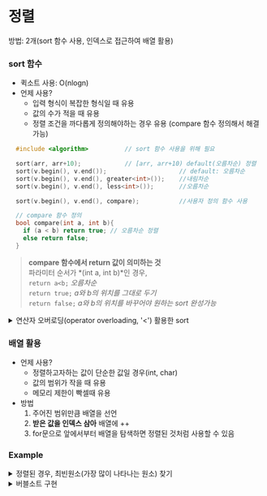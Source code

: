 # 정렬
방법: 2개(sort 함수 사용, 인덱스로 접근하여 배열 활용)

### sort 함수
  - 퀵소트 사용: O(nlogn)
  - 언제 사용?
    - 입력 형식이 복잡한 형식일 때 유용
    - 값의 수가 적을 때 유용
    - 정렬 조건을 까다롭게 정의해야하는 경우 유용 (compare 함수 정의해서 해결가능)

  ```c
    #include <algorithm>          // sort 함수 사용을 위해 필요

    sort(arr, arr+10);            // [arr, arr+10) default(오름차순) 정렬
    sort(v.begin(), v.end());                    // default: 오름차순
    sort(v.begin(), v.end(), greater<int>());    //내림차순
    sort(v.begin(), v.end(), less<int>());       //오름차순

    sort(v.begin(), v.end(), compare);           //사용자 정의 함수 사용
  ```
  ```c
    // compare 함수 정의
    bool compare(int a, int b){
      if (a < b) return true; // 오름차순 정렬
      else return false;
    }
  ```
  > **compare 함수에서 return 값이 의미하는 것**  
  파라미터 순서가 *(int a, int b)*인 경우,   
  `return a<b;`   *오름차순*  
  `return true;`  *a와 b의 위치를 그대로 두기*  
  `return false;` *a와 b의 위치를 바꾸어야 원하는 sort 완성가능*  

  <details>
  <summary>연산자 오버로딩(operator overloading, '<') 활용한 sort</summary>
  <div markdown="1">

    ```c
      class Student{
        public:
          string name;
          int age;
          Student(string name, int age):name(name),age(age){}

          // 연산자 오버로딩
          bool operator<(Student s) const{  
              if(this->name == s.name){
                  return this->age < s.age;
              }else{
                  return this->name < s.name;
              }
          }
      };

      // 출력형식 지정
      void Print(vector<Student> &v){
        for(int i=0; i<5; i++){
            cout << v[i].name << ", " << v[i].age << '\n';
        }
        cout << endl;
      }

      // 정렬 호출
      sort(v.begin(), v.end());   // [begin, end) 연산자 오버로딩 이용한 정렬

      Print(v);                   // 정렬 후 출력
    ```

  </div>
  </details>  

### 배열 활용
  - 언제 사용?
    - 정렬하고자하는 값이 단순한 값일 경우(int, char)
    - 값의 범위가 작을 때 유용
    - 메모리 제한이 빡셀때 유용
  - 방법
    1. 주어진 범위만큼 배열을 선언
    2. **받은 값을 인덱스 삼아** 배열에 ++
    3. for문으로 앞에서부터 배열을 탐색하면 정렬된 것처럼 사용할 수 있음

### Example
  <details>
  <summary>정렬된 경우, 최빈원소(가장 많이 나타나는 원소) 찾기</summary>
  <div markdown="1">

  ```c
    vector<int> v(n);
    for(auto& i : v)
      cin >> i;

    sort(v.begin(), v.end());

    int res = v[0];
    int res_cnt = 1, tmp = 1;
    for(int i = 1; i < n; i++){
      if(v[i] == v[i-1]) tmp++;     // 이전 원소와 같으면 tmp++
      else tmp = 1;                 // 이전 원소와 다르면 1로 초기화

      if (res_cnt < tmp) {          // 매번! 조건 확인 후에
        res_cnt = tmp;              // 원소 하나 확인 후, 바로 바로 max값 갱신
        res = v[i];
      }
    }
  ```
  </div>
  </details>  

  <details>
  <summary>버블소트 구현</summary>
  <div markdown="1">

  ```c
  //reference를 이용한 call-by-reference
  void Swap(int &num1, int &num2){
      int tmp;
      tmp = num1; //변수 사용하듯 사용하면 됩니다.
      num1 = num2;
      num2 = tmp;
  }

  // BubbleSort
  // int *(&arr) : 배열을 reference를 통해서 call by reference 하는 법(= 포인터를 참조자로 참조하는법)
  void BubbleSort(int *(&arr),int len){
      for(int i=0; i<len-1; i++){
          for(int j=1; j<len -i; j++){
              if(arr[j] > arr[j-1]){ //내림차순
                  Swap(arr[j], arr[j-1]);
              }
          }
      }
  }

  void Solution(string & str){
      int len = (int)str.length();
      int * arr = new int[len];

      // string으로 받은 문자열의 인자를 int type의 배열에 하나씩 넣어줌
      for(int i=0; i<len; i++) {
          arr[i] = str[i] -'0';
      }

      BubbleSort(arr, len);

      for(int i=0; i<len; i++){
          cout << arr[i];
      }

      delete []arr;
  }


  int main(void){

      string str;

      cin>>str;
      Solution(str);

      return 0;
  }
  ```

  </div>
  </details>    
